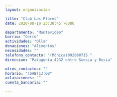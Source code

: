 ```yaml
---
layout: organizacion

title: "Club Las Flores"
date: 2020-08-10 23:30:45 -0300

departamento: "Montevideo"
barrio: "Cerro"
actividades: "Olla"
donaciones: "Alimentos"
necesidades: ""
telefono_contacto: "(Mónica)092080715 "
direccion: "Patagonia 4232 entre Suecia y Rusia"

otros_contactos: ""
horario: "(SAB)13:00"
aclaraciones: ""
cuenta_bancaria: ""

---
```

